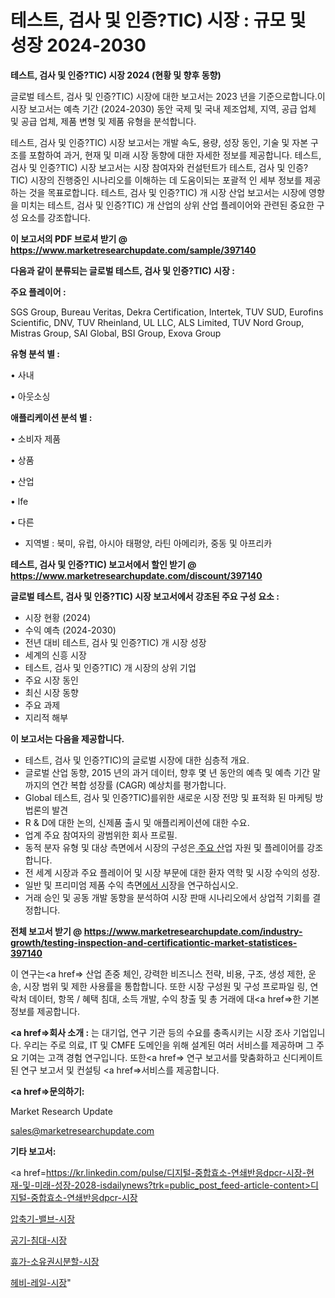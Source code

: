# 테스트, 검사 및 인증?TIC) 시장 : 규모 및 성장 2024-2030

<strong>테스트, 검사 및 인증?TIC) 시장 2024 (현황 및 향후 동향)</strong>

글로벌 테스트, 검사 및 인증?TIC) 시장에 대한 보고서는 2023 년을 기준으로합니다.이 시장 보고서는 예측 기간 (2024-2030) 동안 국제 및 국내 제조업체, 지역, 공급 업체 및 공급 업체, 제품 변형 및 제품 유형을 분석합니다.

테스트, 검사 및 인증?TIC) 시장 보고서는 개발 속도, 용량, 성장 동인, 기술 및 자본 구조를 포함하여 과거, 현재 및 미래 시장 동향에 대한 자세한 정보를 제공합니다. 테스트, 검사 및 인증?TIC) 시장 보고서는 시장 참여자와 컨설턴트가 테스트, 검사 및 인증?TIC) 시장의 진행중인 시나리오를 이해하는 데 도움이되는 포괄적 인 세부 정보를 제공하는 것을 목표로합니다. 테스트, 검사 및 인증?TIC) 개 시장 산업 보고서는 시장에 영향을 미치는 테스트, 검사 및 인증?TIC) 개 산업의 상위 산업 플레이어와 관련된 중요한 구성 요소를 강조합니다.



<strong>이 보고서의 PDF 브로셔 받기 @ <a href=https://www.marketresearchupdate.com/sample/397140>https://www.marketresearchupdate.com/sample/397140</a></strong>



<strong>다음과 같이 분류되는 글로벌 테스트, 검사 및 인증?TIC) 시장 :</strong>



<strong>주요 플레이어 :</strong>

SGS Group, Bureau Veritas, Dekra Certification, Intertek, TUV SUD, Eurofins Scientific, DNV, TUV Rheinland, UL LLC, ALS Limited, TUV Nord Group, Mistras Group, SAI Global, BSI Group, Exova Group



<strong>유형 분석 별 :</strong>

• 사내

• 아웃소싱



<strong>애플리케이션 분석 별 :</strong>

• 소비자 제품

• 상품

• 산업

• lfe

• 다른

<ul>
  <li>지역별 : 북미, 유럽, 아시아 태평양, 라틴 아메리카, 중동 및 아프리카</li>
</ul>


<strong>테스트, 검사 및 인증?TIC) 보고서에서 할인 받기 @ <a href=https://www.marketresearchupdate.com/discount/397140>https://www.marketresearchupdate.com/discount/397140</a></strong>



<strong>글로벌 테스트, 검사 및 인증?TIC) 시장 보고서에서 강조된 주요 구성 요소 :</strong>
<ul>
  <li>시장 현황 (2024)</li>
  <li>수익 예측 (2024-2030)</li>
  <li>전년 대비 테스트, 검사 및 인증?TIC) 개 시장 성장</li>
  <li>세계의 신흥 시장</li>
  <li>테스트, 검사 및 인증?TIC) 개 시장의 상위 기업</li>
  <li>주요 시장 동인</li>
  <li>최신 시장 동향</li>
  <li>주요 과제</li>
  <li>지리적 해부</li>
</ul>


<strong>이 보고서는 다음을 제공합니다.</strong>
<ul>
  <li>테스트, 검사 및 인증?TIC)의 글로벌 시장에 대한 심층적 개요.</li>
  <li>글로벌 산업 동향, 2015 년의 과거 데이터, 향후 몇 년 동안의 예측 및 예측 기간 말까지의 연간 복합 성장률 (CAGR) 예상치를 평가합니다.</li>
  <li>Global 테스트, 검사 및 인증?TIC)를위한 새로운 시장 전망 및 표적화 된 마케팅 방법론의 발견</li>
  <li>R &amp; D에 대한 논의, 신제품 출시 및 애플리케이션에 대한 수요.</li>
  <li>업계 주요 참여자의 광범위한 회사 프로필.</li>
  <li>동적 분자 유형 및 대상 측면에서 시장의 구성은<a href=> 주요 산</a>업 자원 및 플레이어를 강조합니다.</li>
  <li>전 세계 시장과 주요 플레이어 및 시장 부문에 대한 환자 역학 및 시장 수익의 성장.</li>
  <li>일반 및 프리미엄 제품 수익 측면<a href=>에서 시</a>장을 연구하십시오.</li>
  <li>거래 승인 및 공동 개발 동향을 분석하여 시장 판매 시나리오에서 상업적 기회를 결정합니다.</li>
</ul>



<strong>전체 보고서 받기 @ <a href=https://www.marketresearchupdate.com/industry-growth/testing-inspection-and-certificationtic-market-statistices-397140>https://www.marketresearchupdate.com/industry-growth/testing-inspection-and-certificationtic-market-statistices-397140</a></strong>

이 연구는<a href=> 산업 존중</a> 체인, 강력한 비즈니스 전략, 비용, 구조, 생성 제한, 운송, 시장 범위 및 제한 사용률을 통합합니다. 또한 시장 구성원 및 구성 프로파일 링, 연락처 데이터, 항목 / 혜택 침대, 소득 개발, 수익 창출 및 총 거래에 대<a href=>한 기본 </a>정보를 제공합니다.



<strong><a href=>회사 소</a>개 :</strong>
는 대기업, 연구 기관 등의 수요를 충족시키는 시장 조사 기업입니다. 우리는 주로 의료, IT 및 CMFE 도메인을 위해 설계된 여러 서비스를 제공하며 그 주요 기여는 고객 경험 연구입니다. 또한<a href=> 연구 보</a>고서를 맞춤화하고 신디케이트 된 연구 보고서 및 컨설팅 <a href=>서비스</a>를 제공합니다.



<strong><a href=>문의하기:</a></strong>

Market Research Update

sales@marketresearchupdate.com



<strong>기타 보고서:</strong>

<a href=https://kr.linkedin.com/pulse/디지털-중합효소-연쇄반응dpcr-시장-현재-및-미래-성장-2028-isdailynews?trk=public_post_feed-article-content>디지털-중합효소-연쇄반응dpcr-시장</a>

<a href=https://www.linkedin.com/pulse/압축기-밸브-시장-동향-및-성장-전망-survey-spotlight-pro-24-analysis/>압축기-밸브-시장</a>

<a href=https://www.linkedin.com/pulse/공기-침대-시장-현재-및-미래-성장-2029-survey-spotlight-pro-24-analysis-iu5xf/>공기-침대-시장</a>

<a href=https://www.linkedin.com/pulse/휴가-소유권시분할-시장-동향-및-성장-전망-analytics-avenue-adventures-24-ana-wtosf/>휴가-소유권시분할-시장</a>

<a href=https://www.linkedin.com/pulse/헤비-레일-시장-진입-전략-및-위험-평가2030년-analytics-avenue-adventures-24-ana-cfqvf/>헤비-레일-시장</a>"
